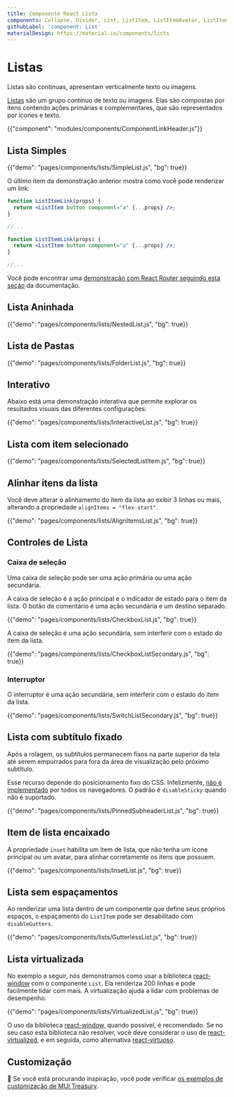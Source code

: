 ```yaml
---
title: Componente React Lista
components: Collapse, Divider, List, ListItem, ListItemAvatar, ListItemIcon, ListItemSecondaryAction, ListItemText, ListSubheader
githubLabel: 'component: List'
materialDesign: https://material.io/components/lists
---
```


# Listas

<p class="description">Listas são continuas, apresentam verticalmente texto ou imagens.</p>

[Listas](https://material.io/design/components/lists.html) são um grupo contínuo de texto ou imagens. Elas são compostas por itens contendo ações primárias e complementares, que são representados por ícones e texto.

{{"component": "modules/components/ComponentLinkHeader.js"}}

## Lista Simples

{{"demo": "pages/components/lists/SimpleList.js", "bg": true}}

O último item da demonstração anterior mostra como você pode renderizar um link:

```jsx
function ListItemLink(props) {
  return <ListItem button component="a" {...props} />;
}

//...

function ListItemLink(props) {
  return <ListItem button component="a" {...props} />;
}

//...
```

Você pode encontrar uma [demonstração com React Router seguindo esta seção](/guides/composition/#react-router) da documentação.

## Lista Aninhada

{{"demo": "pages/components/lists/NestedList.js", "bg": true}}

## Lista de Pastas

{{"demo": "pages/components/lists/FolderList.js", "bg": true}}

## Interativo

Abaixo está uma demonstração interativa que permite explorar os resultados visuais das diferentes configurações:

{{"demo": "pages/components/lists/InteractiveList.js", "bg": true}}

## Lista com item selecionado

{{"demo": "pages/components/lists/SelectedListItem.js", "bg": true}}

## Alinhar itens da lista

Você deve alterar o alinhamento do item da lista ao exibir 3 linhas ou mais, alterando a propriedade `alignItems = "flex-start"`.

{{"demo": "pages/components/lists/AlignItemsList.js", "bg": true}}

## Controles de Lista

### Caixa de seleção

Uma caixa de seleção pode ser uma ação primária ou uma ação secundária.

A caixa de seleção é a ação principal e o indicador de estado para o item da lista. O botão de comentário é uma ação secundária e um destino separado.

{{"demo": "pages/components/lists/CheckboxList.js", "bg": true}}

A caixa de seleção é uma ação secundária, sem interferir com o estado do item da lista.

{{"demo": "pages/components/lists/CheckboxListSecondary.js", "bg": true}}

### Interruptor

O interruptor é uma ação secundária, sem interferir com o estado do item da lista.

{{"demo": "pages/components/lists/SwitchListSecondary.js", "bg": true}}

## Lista com subtítulo fixado

Após a rolagem, os subtítulos permanecem fixos na parte superior da tela até serem empurrados para fora da área de visualização pelo próximo subtítulo.

Esse recurso depende do posicionamento fixo do CSS. Infelizmente, [não é implementado](https://caniuse.com/#search=sticky) por todos os navegadores. O padrão é `disableSticky` quando não é suportado.

{{"demo": "pages/components/lists/PinnedSubheaderList.js", "bg": true}}

## Item de lista encaixado

A propriedade `inset` habilita um item de lista, que não tenha um ícone principal ou um avatar, para alinhar corretamente os itens que possuem.

{{"demo": "pages/components/lists/InsetList.js", "bg": true}}

## Lista sem espaçamentos

Ao renderizar uma lista dentro de um componente que define seus próprios espaços, o espaçamento do `ListItem` pode ser desabilitado com `disableGutters`.

{{"demo": "pages/components/lists/GutterlessList.js", "bg": true}}

## Lista virtualizada

No exemplo a seguir, nós demonstramos como usar a biblioteca [react-window](https://github.com/bvaughn/react-window) com o componente `List`. Ela renderiza 200 linhas e pode facilmente lidar com mais. A virtualização ajuda a lidar com problemas de desempenho.

{{"demo": "pages/components/lists/VirtualizedList.js", "bg": true}}

O uso da biblioteca [react-window](https://github.com/bvaughn/react-window), quando possível, é recomendado. Se no seu caso esta biblioteca não resolver, você deve considerar o uso de [react-virtualized](https://github.com/bvaughn/react-virtualized), e em seguida, como alternativa [react-virtuoso](https://github.com/petyosi/react-virtuoso).

## Customização

🎨 Se você está procurando inspiração, você pode verificar [os exemplos de customização de MUI Treasury](https://mui-treasury.com/styles/list-item).
